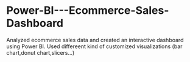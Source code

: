 # Power-BI---Ecommerce-Sales-Dashboard
Analyzed ecommerce sales data and created an interactive dashboard using Power BI. Used differeent kind of customized visualizations (bar chart,donut chart,slicers...)
